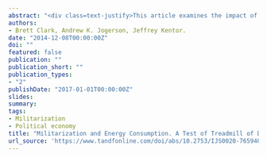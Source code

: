 ```yaml
---
abstract: "<div class=text-justify>This article examines the impact of nations' military establishments on energy consumption, utilizing the treadmill of destruction theory within a comparative international perspective. Results of cross-national fixed effects panel models indicate that high-tech militarization in the form of military expenditures per solider contributes to the overall scale of nations' energy consumption levels. Likewise, total energy consumption is positively associated with military personnel in the context of the number of soldiers relative to the size of domestic populations. Overall, the findings support the proposed theorization and highlight the need for future research to consider the ecological consequences of nations' military establishments, regardless of whether they are engaged in conflicts or not.</div>"
authors:
- Brett Clark, Andrew K. Jogerson, Jeffrey Kentor.
date: "2014-12-08T00:00:00Z"
doi: ""
featured: false
publication: ""
publication_short: ""
publication_types:
- "2"
publishDate: "2017-01-01T00:00:00Z"
slides:
summary:
tags:
- Militarization
- Political economy
title: "Militarization and Energy Consumption. A Test of Treadmill of Destruction Theory in Comparative Perspective"
url_source: 'https://www.tandfonline.com/doi/abs/10.2753/IJS0020-7659400202'
---
```



